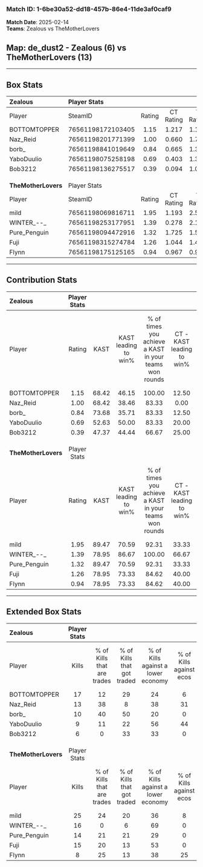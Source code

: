 ### Match ID: 1-6be30a52-dd18-457b-86e4-11de3af0caf9  
**Match Date**: 2025-02-14  
**Teams**: Zealous vs TheMotherLovers  

## **Map**: de_dust2 - Zealous (6) vs TheMotherLovers (13)  
---  

## Box Stats  

| **Zealous**         | Player Stats      |        |           |          |       |       |       |         |        |      |     |
| :- | :- | :-: | :-: | :-: | :-: | :-: | :-: | :-: | :-: | :-: | :-: |
| Player              | SteamID           | Rating | CT Rating | T Rating | KAST  |  ADR  | Kills | Assists | Deaths | K/D  | HS% |
| BOTTOMTOPPER        | 76561198172103405 |  1.15  |   1.217   |  1.184   | 68.42 | 77.4  |  17   |    3    |   16   | 1.06 | 52  |
| Naz_Reid            | 76561198201771399 |  1.00  |   0.660   |  1.725   | 68.42 | 82.9  |  13   |    5    |   16   | 0.81 | 46  |
| borb_               | 76561198841019649 |  0.84  |   0.665   |  1.378   | 73.68 | 59.1  |  10   |    4    |   15   | 0.67 | 70  |
| YaboDuulio          | 76561198075258198 |  0.69  |   0.403   |  1.399   | 52.63 | 74.2  |   9   |    8    |   16   | 0.56 | 77  |
| Bob3212             | 76561198136275517 |  0.39  |   0.094   |  1.049   | 47.37 | 44.2  |   6   |    3    |   16   | 0.38 | 50  |
|                     |                   |        |           |          |       |       |       |         |        |      |     |
|                     |                   |        |           |          |       |       |       |         |        |      |     |
|                     |                   |        |           |          |       |       |       |         |        |      |     |
| **TheMotherLovers** | Player Stats      |        |           |          |       |       |       |         |        |      |     |
| Player              | SteamID           | Rating | CT Rating | T Rating | KAST  |  ADR  | Kills | Assists | Deaths | K/D  | HS% |
| mild                | 76561198069816711 |  1.95  |   1.193   |  2.538   | 89.47 | 123.2 |  25   |    3    |   11   | 2.27 | 60  |
| WINTER_--_          | 76561198253177951 |  1.39  |   0.278   |  2.179   | 78.95 | 86.2  |  16   |    6    |   10   | 1.60 | 12  |
| Pure_Penguin        | 76561198094472916 |  1.32  |   1.725   |  1.510   | 89.47 | 100.6 |  14   |    8    |   14   | 1.00 | 64  |
| Fuji                | 76561198315274784 |  1.26  |   1.044   |  1.495   | 78.95 | 66.1  |  15   |    2    |   10   | 1.50 | 100 |
| Flynn               | 76561198175125165 |  0.94  |   0.967   |  0.964   | 78.95 | 63.0  |   8   |    8    |   11   | 0.73 | 50  |
---  

## Contribution Stats  

| **Zealous**         | Player Stats |       |                      |                                                        |                           |                                                             |                          |                                                            |
| :- | :-: | :-: | :-: | :-: | :-: | :-: | :-: | :-: |
| Player              |    Rating    | KAST  | KAST leading to win% | % of times you achieve a KAST in your teams won rounds | CT - KAST leading to win% | CT - % of times you achieve a KAST in your teams won rounds | T - KAST leading to win% | T - % of times you achieve a KAST in your teams won rounds |
| BOTTOMTOPPER        |     1.15     | 68.42 |        46.15         |                         100.00                         |           12.50           |                           100.00                            |          100.00          |                           100.00                           |
| Naz_Reid            |     1.00     | 68.42 |        38.46         |                         83.33                          |           0.00            |                            0.00                             |          71.43           |                           100.00                           |
| borb_               |     0.84     | 73.68 |        35.71         |                         83.33                          |           12.50           |                           100.00                            |          66.67           |                           80.00                            |
| YaboDuulio          |     0.69     | 52.63 |        50.00         |                         83.33                          |           20.00           |                           100.00                            |          80.00           |                           80.00                            |
| Bob3212             |     0.39     | 47.37 |        44.44         |                         66.67                          |           25.00           |                           100.00                            |          60.00           |                           60.00                            |
|                     |              |       |                      |                                                        |                           |                                                             |                          |                                                            |
|                     |              |       |                      |                                                        |                           |                                                             |                          |                                                            |
|                     |              |       |                      |                                                        |                           |                                                             |                          |                                                            |
| **TheMotherLovers** | Player Stats |       |                      |                                                        |                           |                                                             |                          |                                                            |
| Player              |    Rating    | KAST  | KAST leading to win% | % of times you achieve a KAST in your teams won rounds | CT - KAST leading to win% | CT - % of times you achieve a KAST in your teams won rounds | T - KAST leading to win% | T - % of times you achieve a KAST in your teams won rounds |
| mild                |     1.95     | 89.47 |        70.59         |                         92.31                          |           33.33           |                           100.00                            |          90.91           |                           90.91                            |
| WINTER_--_          |     1.39     | 78.95 |        86.67         |                         100.00                         |           66.67           |                           100.00                            |          91.67           |                           100.00                           |
| Pure_Penguin        |     1.32     | 89.47 |        70.59         |                         92.31                          |           33.33           |                           100.00                            |          90.91           |                           90.91                            |
| Fuji                |     1.26     | 78.95 |        73.33         |                         84.62                          |           40.00           |                           100.00                            |          90.00           |                           81.82                            |
| Flynn               |     0.94     | 78.95 |        73.33         |                         84.62                          |           40.00           |                           100.00                            |          90.00           |                           81.82                            |
---  

## Extended Box Stats  

| **Zealous**         | Player Stats |                            |                            |                                    |                         |                              |                                 |        |                             |                                     |                          |                               |                            |
| :- | :-: | :-: | :-: | :-: | :-: | :-: | :-: | :-: | :-: | :-: | :-: | :-: | :-: |
| Player              |    Kills     | % of Kills that are trades | % of Kills that got traded | % of Kills against a lower economy | % of Kills against ecos | % of Kills that are flawless | % of Kills that are close duels | Deaths | % of Deaths that get traded | % of Deaths against a lower economy | % of Deaths against ecos | % of Deaths that are flawless | % of Deaths that are close |
| BOTTOMTOPPER        |      17      |             12             |             29             |                 24                 |            6            |              76              |                0                |   16   |             13              |                 13                  |            6             |              69               |             0              |
| Naz_Reid            |      13      |             38             |             8              |                 38                 |           31            |              77              |                8                |   16   |             13              |                 13                  |            6             |              38               |             19             |
| borb_               |      10      |             40             |             50             |                 20                 |            0            |              70              |               10                |   15   |             20              |                 13                  |            7             |              87               |             0              |
| YaboDuulio          |      9       |             11             |             22             |                 56                 |           44            |              67              |               11                |   16   |             19              |                 13                  |            6             |              69               |             13             |
| Bob3212             |      6       |             0              |             33             |                 33                 |            0            |              83              |               17                |   16   |             13              |                 19                  |            13            |              63               |             13             |
|                     |              |                            |                            |                                    |                         |                              |                                 |        |                             |                                     |                          |                               |                            |
|                     |              |                            |                            |                                    |                         |                              |                                 |        |                             |                                     |                          |                               |                            |
|                     |              |                            |                            |                                    |                         |                              |                                 |        |                             |                                     |                          |                               |                            |
| **TheMotherLovers** | Player Stats |                            |                            |                                    |                         |                              |                                 |        |                             |                                     |                          |                               |                            |
| Player              |    Kills     | % of Kills that are trades | % of Kills that got traded | % of Kills against a lower economy | % of Kills against ecos | % of Kills that are flawless | % of Kills that are close duels | Deaths | % of Deaths that get traded | % of Deaths against a lower economy | % of Deaths against ecos | % of Deaths that are flawless | % of Deaths that are close |
| mild                |      25      |             24             |             20             |                 36                 |            8            |              76              |                4                |   11   |             27              |                 55                  |            0             |              82               |             9              |
| WINTER_--_          |      16      |             0              |             6              |                 69                 |            0            |              56              |                6                |   10   |             30              |                 20                  |            0             |              90               |             0              |
| Pure_Penguin        |      14      |             21             |             21             |                 29                 |            0            |              79              |                7                |   14   |             43              |                 29                  |            0             |              71               |             7              |
| Fuji                |      15      |             20             |             13             |                 53                 |            0            |              60              |               20                |   10   |             20              |                 40                  |            10            |              100              |             0              |
| Flynn               |      8       |             25             |             13             |                 38                 |           25            |              50              |               13                |   11   |              9              |                 27                  |            0             |              36               |             18             |
